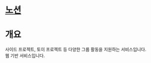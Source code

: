 # [노션](https://hulking-stetson-3ee.notion.site/Groom-aea15ec1ff114a8eaa69d4e5ac7911be)

# 개요  
사이드 프로젝트, 토이 프로젝트 등 다양한 그룹 활동을 지원하는 서비스입니다.  
웹 기반 서비스입니다.

